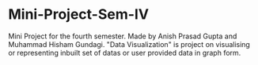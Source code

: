 # Mini-Project-Sem-IV
Mini Project for the fourth semester. Made by Anish Prasad Gupta and Muhammad Hisham Gundagi.
"Data Visualization" is project on visualising or representing inbuilt set of datas or user provided data in graph form.

